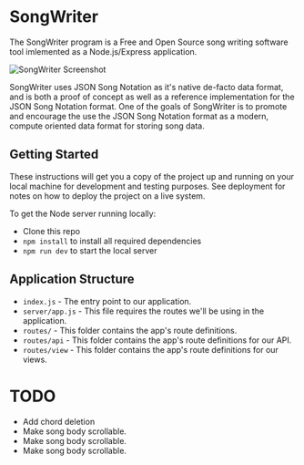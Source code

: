 # SongWriter

The SongWriter program is a Free and Open Source song writing software tool imlemented as a Node.js/Express application.

![SongWriter Screenshot](http://weblane.com:3000/images/songwriter.jpg)

SongWriter uses JSON Song Notation as it's native de-facto data format, and is both a proof of concept as well as a reference implementation for the JSON Song Notation format. One of the goals of SongWriter is to promote and encourage the use the JSON Song Notation format as a modern, compute oriented data format for storing song data. 

## Getting Started

These instructions will get you a copy of the project up and running on your local machine for development and testing purposes. See deployment for notes on how to deploy the project on a live system.

To get the Node server running locally:

- Clone this repo
- `npm install` to install all required dependencies
- `npm run dev` to start the local server

## Application Structure

- `index.js`      - The entry point to our application.
- `server/app.js` - This file requires the routes we'll be using in the application.
- `routes/`       - This folder contains the app's route definitions.
- `routes/api`    - This folder contains the app's route definitions for our API.
- `routes/view`   - This folder contains the app's route definitions for our views.

# TODO

- Add chord deletion 
- Make song body scrollable.
- Make song body scrollable.
- Make song body scrollable.
